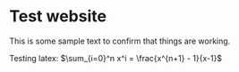 # Test website

This is some sample text to confirm that things are working.

Testing latex: $\sum_{i=0}^n x^i = \frac{x^{n+1} - 1}{x-1}$
